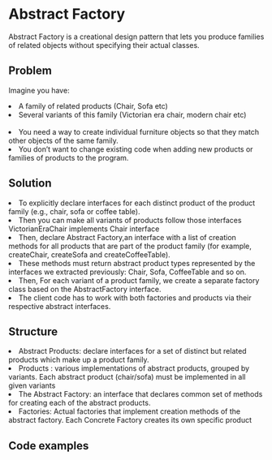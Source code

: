 # Abstract Factory

Abstract Factory is a creational design pattern that lets you produce families of related objects without specifying their actual classes.

## Problem 
Imagine you have: <br/>
<li> A family of related products (Chair, Sofa etc) </li>
<li> Several variants of this family (Victorian era chair, modern chair etc) </li>
<br/>
<li> You need a way to create individual furniture objects so that they match other objects of the same family. </li>
<li> You don’t want to change existing code when adding new products or families of products to the program. </li>

## Solution 
<li> To explicitly declare interfaces for each distinct product of the product family (e.g., chair, sofa or coffee table). </li>
<li> Then you can make all variants of products follow those interfaces VictorianEraChair implements Chair interface </li>
<li> Then, declare Abstract Factory,an interface with a list of creation methods for all products that are part of the product family 
  (for example, createChair, createSofa and createCoffeeTable). <li>
These methods must return abstract product types represented by the interfaces we extracted previously: Chair, Sofa, CoffeeTable and so on.</li> </li>
<li> Then, For each variant of a product family, we create a separate factory class based on the AbstractFactory interface. </li>
<li> The client code has to work with both factories and products via their respective abstract interfaces. </li>

## Structure

<li> Abstract Products: declare interfaces for a set of distinct but related products which make up a product family. </li>
<li> Products : various implementations of abstract products, grouped by variants. Each abstract product (chair/sofa) must be implemented in all given variants </li>
<li> The Abstract Factory: an interface that declares common set of methods for creating each of the abstract products. </li>
<li> Factories: Actual factories that implement creation methods of the abstract factory. Each Concrete Factory creates its own specific product </li>

## Code examples
